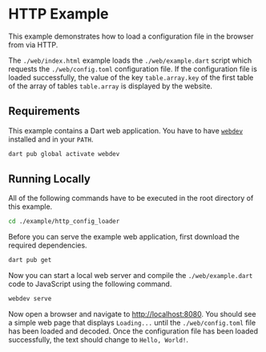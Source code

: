 # HTTP Example

This example demonstrates how to load a configuration file in the browser from via HTTP.

The `./web/index.html` example loads the `./web/example.dart` script which requests the `./web/config.toml` configuration file.
If the configuration file is loaded successfully, the value of the key `table.array.key` of the first table of the array of tables `table.array` is displayed by the website.

## Requirements

This example contains a Dart web application.
You have to have [`webdev`][dart/webdev] installed and in your `PATH`.

```bash
dart pub global activate webdev
```

## Running Locally

All of the following commands have to be executed in the root directory of this example.

```bash
cd ./example/http_config_loader
```

Before you can serve the example web application, first download the required dependencies.

```bash
dart pub get
```

Now you can start a local web server and compile the `./web/example.dart` code to JavaScript using the following command.

```bash
webdev serve
```

Now open a browser and navigate to <http://localhost:8080>.
You should see a simple web page that displays `Loading...` until the `./web/config.toml` file has been loaded and decoded.
Once the configuration file has been loaded successfully, the text should change to `Hello, World!`.

[dart/webdev]: https://dart.dev/tools/webdev "webdev | Dart"
